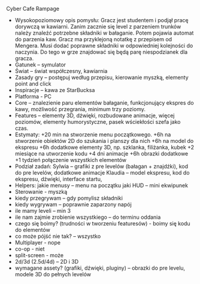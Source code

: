 
Cyber Cafe Rampage 
- Wysokopoziomowy opis pomysłu:
Gracz jest studentem i podjął pracę dorywczą w kawiarni. Zanim zacznie się level z parzeniem trunków należy znaleźć potrzebne składniki w bałaganie. Potem pojawia automat do parzenia kaw. Gracz ma przyklejoną notatkę z przepisem od Mengera. Musi dodać poprawne składniki w odpowiedniej kolejności do naczynia. Do tego w grze znajdować się będą parę niespodzianek dla gracza.
- Gatunek – symulator 
- Świat – świat współczesny, kawiarnia
- Zasady gry – postępuj według przepisu, kierowanie myszką, elementy point and click
- Inspiracje – kawa ze StarBucksa 
- Platforma - PC
- Core – znalezienie paru elementów bałaganie, funkcjonujący ekspres do kawy, możliwość przegrania, minimum trzy poziomy.
- Features – elementy 3D, dźwięki, rozbudowane animacje, więcej poziomów, elementy humorystyczne, pasek wściekłości szefa jako czas.
- Estymaty:
+20 min na stworzenie menu początkowego.
+6h na stworzenie obiektów 2D do szukania i planszy dla nich
+6h na model do ekspresu
+6h dodatkowe elementy 3D, np. szklanka, filiżanka, kubek
+2 miesiące na utworzenie kodu
+4 dni animacje
+6h obrazki dodatkowe
+1 tydzień połączenie wszystkich elementów
- Podział zadań:
Sylwia – grafiki z pre levelów (bałagan + znajdźki), kod do pre levelów, dodatkowe animacje
Klaudia – model ekspresu, kod do ekspresu, dźwięki, interface startu,
- Helpers:
jakie menusy – menu na początku
jaki HUD – mini ekwipunek
- Sterowanie - myszką
- kiedy przegrywam – gdy pomylisz składniki
- kiedy wygrywam – poprawnie zaparzony napój
- ile mamy leveli – min 3
- ile nam zajmie zrobienie wszystkiego – do terminu oddania
- czego się boimy? (trudności w tworzeniu featuresów) - boimy się kodu do elementów
- co może pójść nie tak? – wszystko
- Multiplayer - nope
- co-op - niet
- split-screen - może
- 2d/3d (2.5d/4d) – 2D i 3D
- wymagane assety? (grafiki, dźwięki, pluginy) – obrazki do pre levelu, modele 3D do pełnych levelów
